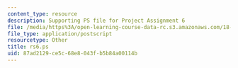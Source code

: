 ```yaml
---
content_type: resource
description: Supporting PS file for Project Assignment 6
file: /media/https%3A/open-learning-course-data-rc.s3.amazonaws.com/18-06ci-linear-algebra-communications-intensive-spring-2004/87ad2129ce5c68e8043fb5b84a00114b_rs6.ps
file_type: application/postscript
resourcetype: Other
title: rs6.ps
uid: 87ad2129-ce5c-68e8-043f-b5b84a00114b
---
```

